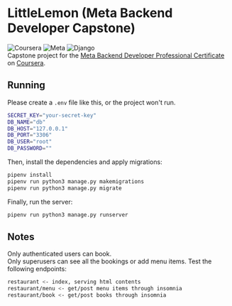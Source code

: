 # LittleLemon (Meta Backend Developer Capstone)
![Coursera](https://img.shields.io/badge/Coursera-0747a6?style=flat&logo=coursera&logoColor=white)
![Meta](https://img.shields.io/badge/Meta-0668E1?style=flat&logo=meta&logoColor=white)
![Django](https://img.shields.io/badge/Django-092e20?style=flat&logo=django&logoColor=white)  
Capstone project for the [Meta Backend Developer Professional Certificate](https://www.coursera.org/professional-certificates/meta-back-end-developer?) on [Coursera](https://www.coursera.org/).
## Running
Please create a `.env` file like this, or the project won't run.  
```bash
SECRET_KEY="your-secret-key"
DB_NAME="db"
DB_HOST="127.0.0.1"
DB_PORT="3306"
DB_USER="root"
DB_PASSWORD=""
```
Then, install the dependencies and apply migrations:  
```bash
pipenv install
pipenv run python3 manage.py makemigrations
pipenv run python3 manage.py migrate
```
Finally, run the server:
```bash
pipenv run python3 manage.py runserver
```
## Notes
Only authenticated users can book.  
Only superusers can see all the bookings or add menu items.
Test the following endpoints:
```bash
restaurant <- index, serving html contents
restaurant/menu <- get/post menu items through insomnia
restaurant/book <- get/post books through insomnia
```